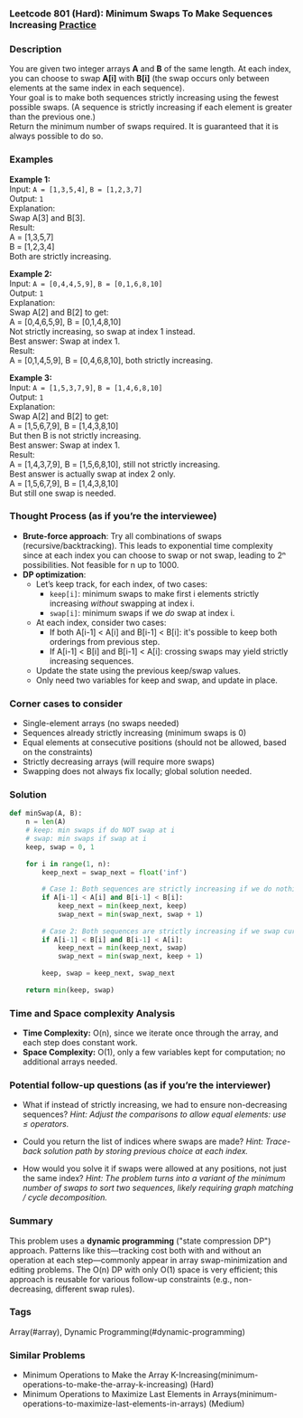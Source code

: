 ### Leetcode 801 (Hard): Minimum Swaps To Make Sequences Increasing [Practice](https://leetcode.com/problems/minimum-swaps-to-make-sequences-increasing)

### Description  
You are given two integer arrays **A** and **B** of the same length. At each index, you can choose to swap **A[i]** with **B[i]** (the swap occurs only between elements at the same index in each sequence).  
Your goal is to make both sequences strictly increasing using the fewest possible swaps. (A sequence is strictly increasing if each element is greater than the previous one.)  
Return the minimum number of swaps required. It is guaranteed that it is always possible to do so.

### Examples  

**Example 1:**  
Input: `A = [1,3,5,4]`, `B = [1,2,3,7]`  
Output: `1`  
Explanation:  
Swap A[3] and B[3].  
Result:  
A = [1,3,5,7]  
B = [1,2,3,4]  
Both are strictly increasing.

**Example 2:**  
Input: `A = [0,4,4,5,9]`, `B = [0,1,6,8,10]`  
Output: `1`  
Explanation:  
Swap A[2] and B[2] to get:  
A = [0,4,6,5,9], B = [0,1,4,8,10]  
Not strictly increasing, so swap at index 1 instead.  
Best answer: Swap at index 1.  
Result:  
A = [0,1,4,5,9], B = [0,4,6,8,10], both strictly increasing.

**Example 3:**  
Input: `A = [1,5,3,7,9]`, `B = [1,4,6,8,10]`  
Output: `1`  
Explanation:  
Swap A[2] and B[2] to get:  
A = [1,5,6,7,9], B = [1,4,3,8,10]  
But then B is not strictly increasing.  
Best answer: Swap at index 1.  
Result:  
A = [1,4,3,7,9], B = [1,5,6,8,10], still not strictly increasing.  
Best answer is actually swap at index 2 only.  
A = [1,5,6,7,9], B = [1,4,3,8,10]  
But still one swap is needed.

### Thought Process (as if you’re the interviewee)  

- **Brute-force approach**: Try all combinations of swaps (recursive/backtracking). This leads to exponential time complexity since at each index you can choose to swap or not swap, leading to 2ⁿ possibilities. Not feasible for n up to 1000.
- **DP optimization**: 
  - Let’s keep track, for each index, of two cases:
    - `keep[i]`: minimum swaps to make first i elements strictly increasing _without_ swapping at index i.
    - `swap[i]`: minimum swaps if we _do_ swap at index i.
  - At each index, consider two cases:
    - If both A[i-1] < A[i] and B[i-1] < B[i]: it's possible to keep both orderings from previous step.
    - If A[i-1] < B[i] and B[i-1] < A[i]: crossing swaps may yield strictly increasing sequences.
  - Update the state using the previous keep/swap values.
  - Only need two variables for keep and swap, and update in place.

### Corner cases to consider  
- Single-element arrays (no swaps needed)
- Sequences already strictly increasing (minimum swaps is 0)
- Equal elements at consecutive positions (should not be allowed, based on the constraints)
- Strictly decreasing arrays (will require more swaps)
- Swapping does not always fix locally; global solution needed.

### Solution

```python
def minSwap(A, B):
    n = len(A)
    # keep: min swaps if do NOT swap at i
    # swap: min swaps if swap at i
    keep, swap = 0, 1
    
    for i in range(1, n):
        keep_next = swap_next = float('inf')
        
        # Case 1: Both sequences are strictly increasing if we do nothing
        if A[i-1] < A[i] and B[i-1] < B[i]:
            keep_next = min(keep_next, keep)
            swap_next = min(swap_next, swap + 1)
        
        # Case 2: Both sequences are strictly increasing if we swap current i
        if A[i-1] < B[i] and B[i-1] < A[i]:
            keep_next = min(keep_next, swap)
            swap_next = min(swap_next, keep + 1)
        
        keep, swap = keep_next, swap_next
    
    return min(keep, swap)
```

### Time and Space complexity Analysis  

- **Time Complexity:** O(n), since we iterate once through the array, and each step does constant work.
- **Space Complexity:** O(1), only a few variables kept for computation; no additional arrays needed.

### Potential follow-up questions (as if you’re the interviewer)  

- What if instead of strictly increasing, we had to ensure non-decreasing sequences?
  *Hint: Adjust the comparisons to allow equal elements: use ≤ operators.*

- Could you return the list of indices where swaps are made?
  *Hint: Trace-back solution path by storing previous choice at each index.*

- How would you solve it if swaps were allowed at any positions, not just the same index?
  *Hint: The problem turns into a variant of the minimum number of swaps to sort two sequences, likely requiring graph matching / cycle decomposition.*

### Summary
This problem uses a **dynamic programming** ("state compression DP") approach. Patterns like this—tracking cost both with and without an operation at each step—commonly appear in array swap-minimization and editing problems. The O(n) DP with only O(1) space is very efficient; this approach is reusable for various follow-up constraints (e.g., non-decreasing, different swap rules).

### Tags
Array(#array), Dynamic Programming(#dynamic-programming)

### Similar Problems
- Minimum Operations to Make the Array K-Increasing(minimum-operations-to-make-the-array-k-increasing) (Hard)
- Minimum Operations to Maximize Last Elements in Arrays(minimum-operations-to-maximize-last-elements-in-arrays) (Medium)